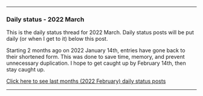 
***

### Daily status - 2022 March

This is the daily status thread for 2022 March. Daily status posts will be put daily (or when I get to it) below this post.

<!-- A little update for now (4 months old): I feel a lot more organized compared to December 2020, but these status posts still prove to be useful. Again, this is not how GitHub issues are meant to be used on programming projects, but for personal projects like a GitHub profile repository, it is perfectly acceptable.
!-->

Starting 2 months ago on 2022 January 14th, entries have gone back to their shortened form. This was done to save time, memory, and prevent unnecessary duplication. I hope to get caught up by February 14th, then stay caught up.

[Click here to see last months (2022 February) daily status posts](https://github.com/seanpm2001/seanpm2001/issues/55/)

***

